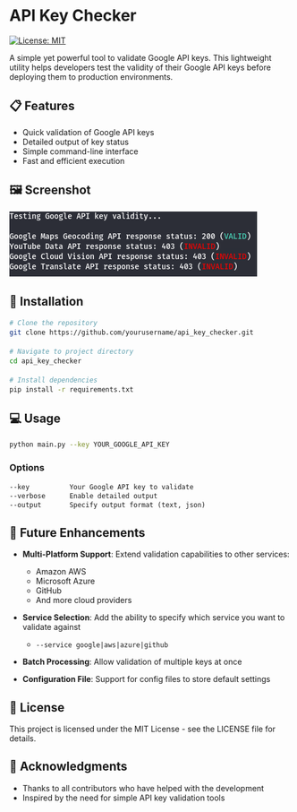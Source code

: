 # API Key Checker

[![License: MIT](https://img.shields.io/badge/License-MIT-blue.svg)](https://opensource.org/licenses/MIT)

A simple yet powerful tool to validate Google API keys. This lightweight utility helps developers test the validity of their Google API keys before deploying them to production environments.

## 📋 Features

- Quick validation of Google API keys
- Detailed output of key status
- Simple command-line interface
- Fast and efficient execution

## 🖼️ Screenshot

![Example Results](/Images/Results.PNG)

## 🚀 Installation

```bash
# Clone the repository
git clone https://github.com/yourusername/api_key_checker.git

# Navigate to project directory
cd api_key_checker

# Install dependencies
pip install -r requirements.txt
```

## 💻 Usage

```bash
python main.py --key YOUR_GOOGLE_API_KEY
```

### Options

```
--key          Your Google API key to validate
--verbose      Enable detailed output
--output       Specify output format (text, json)
```

## 🔮 Future Enhancements

- **Multi-Platform Support**: Extend validation capabilities to other services:
  - Amazon AWS
  - Microsoft Azure
  - GitHub
  - And more cloud providers
  
- **Service Selection**: Add the ability to specify which service you want to validate against
  - `--service google|aws|azure|github`

- **Batch Processing**: Allow validation of multiple keys at once
  
- **Configuration File**: Support for config files to store default settings


## 📜 License

This project is licensed under the MIT License - see the LICENSE file for details.

## 🙏 Acknowledgments

- Thanks to all contributors who have helped with the development
- Inspired by the need for simple API key validation tools
